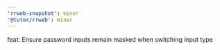 ```yaml
---
'rrweb-snapshot': minor
'@tutor/rrweb': minor
---
```


feat: Ensure password inputs remain masked when switching input type
